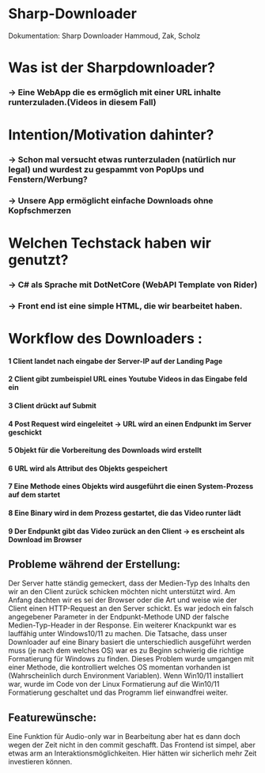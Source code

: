 # Sharp-Downloader
Dokumentation: Sharp Downloader				Hammoud, Zak, Scholz



# Was ist der Sharpdownloader?
### → Eine WebApp die es ermöglich mit einer URL inhalte runterzuladen.(Videos in diesem Fall)

# Intention/Motivation dahinter?
### → Schon mal versucht etwas runterzuladen (natürlich nur legal) und wurdest zu gespammt von PopUps und Fenstern/Werbung?
### → Unsere App ermöglicht einfache Downloads ohne Kopfschmerzen

# Welchen Techstack haben wir genutzt?
### → C# als Sprache mit DotNetCore (WebAPI Template von Rider)
### → Front end ist eine simple HTML, die wir bearbeitet haben.


# Workflow des Downloaders :

#### 1 Client landet nach eingabe der Server-IP auf der Landing Page
#### 2 Client gibt zumbeispiel URL eines Youtube Videos in das Eingabe feld ein
#### 3 Client drückt auf Submit
#### 4 Post Request wird eingeleitet → URL wird an einen Endpunkt im Server geschickt
#### 5 Objekt für die Vorbereitung des Downloads wird erstellt
#### 6 URL wird als Attribut des Objekts gespeichert
#### 7 Eine Methode eines Objekts wird ausgeführt die einen System-Prozess auf dem startet
#### 8 Eine Binary wird in dem Prozess gestartet, die das Video runter lädt
#### 9 Der Endpunkt gibt das Video zurück an den Client → es erscheint als Download im Browser

## Probleme während der Erstellung:

Der Server hatte ständig gemeckert, dass der Medien-Typ des Inhalts den wir an den Client zurück schicken möchten nicht unterstützt wird.
Am Anfang dachten wir es sei der Browser oder die Art und weise wie der Client einen HTTP-Request an den Server schickt. Es war jedoch ein falsch angegebener Parameter in der Endpunkt-Methode UND der falsche Medien-Typ-Header in der Response.
Ein weiterer Knackpunkt war es lauffähig unter Windows10/11 zu machen. Die Tatsache, dass unser Downloader auf eine Binary basiert die unterschiedlich ausgeführt werden muss (je nach dem welches OS) war es zu Beginn schwierig die richtige Formatierung für Windows zu finden. Dieses Problem wurde umgangen mit einer Methode, die kontrolliert welches OS momentan vorhanden ist (Wahrscheinlich durch Environment Variablen). Wenn Win10/11 installiert war, wurde im Code von der Linux Formatierung auf die Win10/11 Formatierung geschaltet und das Programm lief einwandfrei weiter.

## Featurewünsche:

Eine Funktion für Audio-only war in Bearbeitung aber hat es dann doch wegen der Zeit nicht in den commit geschafft.
Das Frontend ist simpel, aber etwas arm an Interaktionsmöglichkeiten. Hier hätten wir sicherlich mehr Zeit investieren können.
